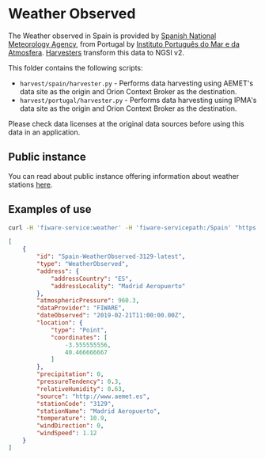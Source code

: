 # Weather Observed

The Weather observed in Spain is provided by 
[Spanish National Meteorology Agency](http://aemet.es), from Portugal by 
[Instituto Português do Mar e da Atmosfera](http://www.ipma.pt/pt). 
[Harvesters](./harvesters) transform this data to NGSI v2.

This folder contains the following scripts:
- `harvest/spain/harvester.py` - Performs data harvesting using
    AEMET's data site as the origin and Orion Context Broker as the destination.
- `harvest/portugal/harvester.py` - Performs data harvesting using
    IPMA's data site as the origin and Orion Context Broker as the destination.

Please check data licenses at the original data sources before using this data
in an application.

## Public instance

You can read about public instance offering information about weather stations [here](../../gsma.md).

## Examples of use

```bash
curl -H 'fiware-service:weather' -H 'fiware-servicepath:/Spain' "https://orion.lab.fiware.org/v2/entities?type=WeatherObserved&q=address.addressLocality:'Madrid Aeropuerto'&options=keyValues"
```

```json
[
    {
        "id": "Spain-WeatherObserved-3129-latest",
        "type": "WeatherObserved",
        "address": {
            "addressCountry": "ES",
            "addressLocality": "Madrid Aeropuerto"
        },
        "atmosphericPressure": 960.3,
        "dataProvider": "FIWARE",
        "dateObserved": "2019-02-21T11:00:00.00Z",
        "location": {
            "type": "Point",
            "coordinates": [
                -3.555555556,
                40.466666667
            ]
        },
        "precipitation": 0,
        "pressureTendency": 0.3,
        "relativeHumidity": 0.63,
        "source": "http://www.aemet.es",
        "stationCode": "3129",
        "stationName": "Madrid Aeropuerto",
        "temperature": 10.9,
        "windDirection": 0,
        "windSpeed": 1.12
    }
]
```
